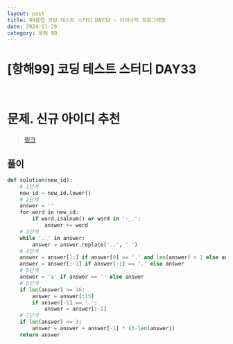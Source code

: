 ```yaml
---
layout: post
title: 99클럽 코딩 테스트 스터디 DAY32 - 다이나믹 프로그래밍
date: 2024-11-29
category: 항해 99
---
```


# [항해99] 코딩 테스트 스터디 DAY33

<br>

# 문제. 신규 아이디 추천

> [링크](https://school.programmers.co.kr/learn/courses/30/lessons/72410?language=python3)

## 풀이

```python
def solution(new_id):
    # 1단계
    new_id = new_id.lower()
    # 2단계
    answer = ''
    for word in new_id:
        if word.isalnum() or word in '-_.':
            answer += word
    # 3단계
    while '..' in answer:
        answer = answer.replace('..', '.')
    # 4단계
    answer = answer[1:] if answer[0] == '.' and len(answer) > 1 else answer
    answer = answer[:-1] if answer[-1] == '.' else answer
    # 5단계
    answer = 'a' if answer == '' else answer
    # 6단계
    if len(answer) >= 16:
        answer = answer[:15]
        if answer[-1] == '.':
            answer = answer[:-1]
    # 7단계
    if len(answer) <= 3:
        answer = answer + answer[-1] * (3-len(answer))
    return answer
```
